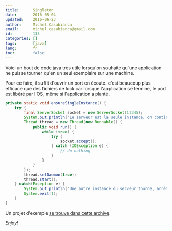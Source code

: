 ```yaml
---
title:      Singleton
date:       2016-05-04
updated:    2016-06-23
author:     Michel Casabianca
email:      michel.casabianca@gmail.com
id:         133
categories: []
tags:       [java]
lang:       fr
toc:        false
---
```


Voici un bout de code java très utile lorsqu'on souhaite qu'une application ne puisse tourner qu'en un seul exemplaire sur une machine.

<!--more-->

Pour ce faire, il suffit d'ouvrir un port en écoute. c'est beaucoup plus efficace que des fichiers de lock car lorsque l'application se termine, le port est libéré par l'OS, même si l'application a planté.

```java
private static void ensureSingleInstance() {
    try {
        final ServerSocket socket = new ServerSocket(12345);
        System.out.println("Le serveur est la seule instance, on continue");
        Thread thread = new Thread(new Runnable() {
            public void run() {
                while (true) {
                    try {
                        socket.accept();
                    } catch (IOException e) {
                        // do nothing
                    }
                }
            }
        });
        thread.setDaemon(true);
        thread.start();
    } catch(Exception e) {
        System.out.println("Une autre instance du serveur tourne, arrêt");
        System.exit(1);
    }
}
```

Un projet d'exemple [se trouve dans cette archive](/arc/singleton.zip).

*Enjoy!*
